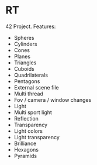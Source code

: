 # RT

42 Project.
Features:
* Spheres
* Cylinders
* Cones
* Planes
* Triangles
* Cuboids
* Quadrilaterals
* Pentagons
* External scene file
* Multi thread
* Fov / camera / window changes
* Light
* Multi sport light
* Reflection
* Transparency
* Light colors
* Light transparency
* Brilliance
* Hexagons
* Pyramids

